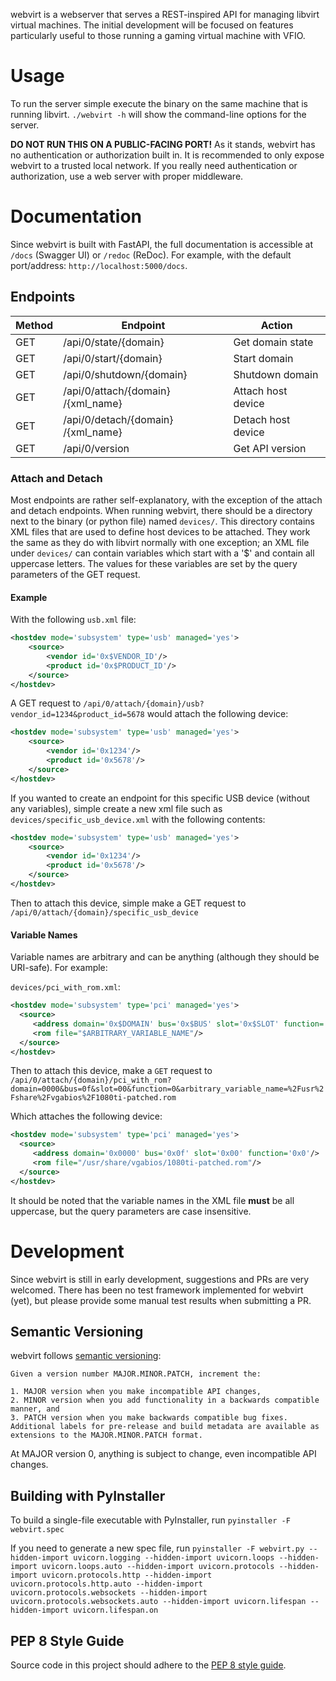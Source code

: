 webvirt is a webserver that serves a REST-inspired API for managing libvirt virtual machines. The initial development will be focused on features particularly useful to those running a gaming virtual machine with VFIO. 

# Usage
To run the server simple execute the binary on the same machine that is running libvirt. `./webvirt -h` will show the command-line options for the server.

**DO NOT RUN THIS ON A PUBLIC-FACING PORT!** As it stands, webvirt has no authentication or authorization built in. It is recommended to only expose webvirt to a trusted local network. If you really need authentication or authorization, use a web server with proper middleware. 

# Documentation

Since webvirt is built with FastAPI, the full documentation is accessible at `/docs` (Swagger UI) or `/redoc` (ReDoc). For example, with the default port/address: `http://localhost:5000/docs`.

## Endpoints

Method | Endpoint | Action
--- | --- | ---
GET | /api​/0​/state​/{domain} | Get domain state
GET | /api​/0​/start​/{domain} | Start domain
GET | ​/api​/0​/shutdown​/{domain} | Shutdown domain
GET | /api​/0​/attach​/{domain}​/{xml_name} | Attach host device
GET | /api​/0​/detach​/{domain}​/{xml_name} | Detach host device
GET | /api​/0​/version | Get API version

### Attach and Detach

Most endpoints are rather self-explanatory, with the exception of the attach and detach endpoints. When running webvirt, there should be a directory next to the binary (or python file) named `devices/`. This directory contains XML files that are used to define host devices to be attached. They work the same as they do with libvirt normally with one exception; an XML file under `devices/` can contain variables which start with a '$' and contain all uppercase letters. The values for these variables are set by the query parameters of the GET request.

#### Example
With the following `usb.xml` file:
```xml
<hostdev mode='subsystem' type='usb' managed='yes'>
    <source>
        <vendor id='0x$VENDOR_ID'/>
        <product id='0x$PRODUCT_ID'/>
    </source>
</hostdev>
```

A GET request to `/api/0/attach/{domain}/usb?vendor_id=1234&product_id=5678` would attach the following device:

```xml
<hostdev mode='subsystem' type='usb' managed='yes'>
    <source>
        <vendor id='0x1234'/>
        <product id='0x5678'/>
    </source>
</hostdev>
```

If you wanted to create an endpoint for this specific USB device (without any variables), simple create a new xml file such as `devices/specific_usb_device.xml` with the following contents:

```xml
<hostdev mode='subsystem' type='usb' managed='yes'>
    <source>
        <vendor id='0x1234'/>
        <product id='0x5678'/>
    </source>
</hostdev>
```

Then to attach this device, simple make a GET request to `/api/0/attach/{domain}/specific_usb_device`


#### Variable Names 

Variable names are arbitrary and can be anything (although they should be URI-safe). For example:

`devices/pci_with_rom.xml`:
```xml
<hostdev mode='subsystem' type='pci' managed='yes'>
  <source>
     <address domain='0x$DOMAIN' bus='0x$BUS' slot='0x$SLOT' function='0x$FUNCTION'/>
     <rom file="$ARBITRARY_VARIABLE_NAME"/>
  </source>
</hostdev>
```

Then to attach this device, make a `GET` request to `/api/0/attach/{domain}/pci_with_rom?domain=0000&bus=0f&slot=00&function=0&arbitrary_variable_name=%2Fusr%2Fshare%2Fvgabios%2F1080ti-patched.rom`

Which attaches the following device:
```xml
<hostdev mode='subsystem' type='pci' managed='yes'>
  <source>
     <address domain='0x0000' bus='0x0f' slot='0x00' function='0x0'/>
     <rom file="/usr/share/vgabios/1080ti-patched.rom"/>
  </source>
</hostdev>
```

It should be noted that the variable names in the XML file **must** be all uppercase, but the query parameters are case insensitive.


# Development

Since webvirt is still in early development, suggestions and PRs are very welcomed. There has been no test framework implemented for webvirt (yet), but please provide some manual test results when submitting a PR. 

## Semantic Versioning

webvirt follows [semantic versioning](https://semver.org/):

```
Given a version number MAJOR.MINOR.PATCH, increment the:

1. MAJOR version when you make incompatible API changes,
2. MINOR version when you add functionality in a backwards compatible manner, and
3. PATCH version when you make backwards compatible bug fixes.
Additional labels for pre-release and build metadata are available as extensions to the MAJOR.MINOR.PATCH format.
```

At MAJOR version 0, anything is subject to change, even incompatible API changes.


## Building with PyInstaller

To build a single-file executable with PyInstaller, run `pyinstaller -F webvirt.spec`

If you need to generate a new spec file, run `pyinstaller -F webvirt.py --hidden-import uvicorn.logging --hidden-import uvicorn.loops --hidden-import uvicorn.loops.auto --hidden-import uvicorn.protocols --hidden-import uvicorn.protocols.http --hidden-import uvicorn.protocols.http.auto --hidden-import uvicorn.protocols.websockets --hidden-import uvicorn.protocols.websockets.auto --hidden-import uvicorn.lifespan --hidden-import uvicorn.lifespan.on`

## PEP 8 Style Guide

Source code in this project should adhere to the [PEP 8 style guide](https://www.python.org/dev/peps/pep-0008/).